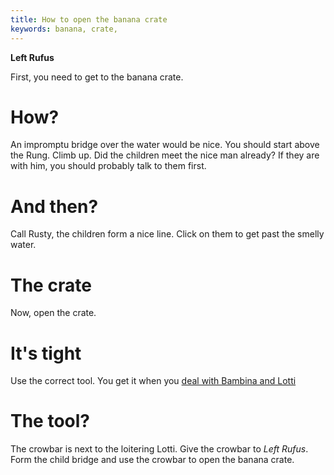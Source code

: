 ```yaml
---
title: How to open the banana crate
keywords: banana, crate, 
---
```


**Left Rufus**

First, you need to get to the banana crate.

# How?
An impromptu bridge over the water would be nice. You should start above the Rung. Climb up. Did the children meet the nice man already? If they are with him, you should probably talk to them first.

# And then?
Call Rusty, the children form a nice line. Click on them to get past the smelly water.

# The crate
Now, open the crate.

# It's tight
Use the correct tool. You get it when you [deal with Bambina and Lotti](../020-middle/025-tattoo-design.md)

# The tool?
The crowbar is next to the loitering Lotti. Give the crowbar to *Left Rufus*. Form the child bridge and use the crowbar to open the banana crate.
